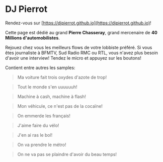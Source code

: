 # DJ Pierrot

Rendez-vous sur [https://djpierrot.github.io](https://djpierrot.github.io)!

Cette page est dédié au grand **Pierre Chasseray**, grand mercenaire de **40 Millions d'automobilistes**.


Rejouez chez vous les meilleurs flows de votre lobbiste préféré. Si vous êtes journaliste à BFMTV, Sud Radio RMC ou RTL, vous n'avez plus besoin d'avoir une interview! Tendez le micro et appuyez sur les boutons!

Contient entre autres les samples:
> Ma voiture fait trois oxydes d'azote de trop!

> Tout le monde s'en uuuuuuh!

> Machine à cash, machine à flash!

> Mon véhicule, ce n'est pas de la cocaïne!

> On emmerde les français!

> J'aime faire du vélo!

> J'en ai ras le bol!

> On va prendre le métro!

> On ne va pas se plaindre d'avoir du beau temps!
